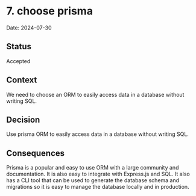 # 7. choose prisma

Date: 2024-07-30

## Status

Accepted

## Context

We need to choose an ORM to easily access data in a database without writing SQL.

## Decision

Use prisma ORM to easily access data in a database without writing SQL.

## Consequences

Prisma is a popular and easy to use ORM with a large community and documentation. It is also easy to integrate with Express.js and SQL. It also has a CLI tool that can be used to generate the database schema and migrations so it is easy to manage the database locally and in production.
